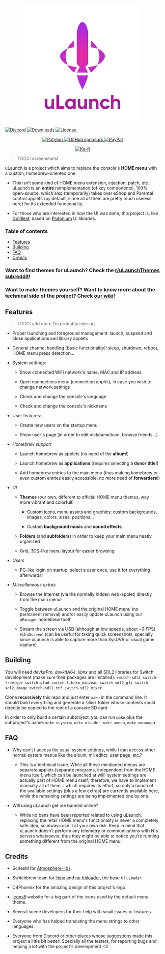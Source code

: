 <p align="center">
  <img alt="uLaunch" src="projects/uMenu/romfs/LogoLarge.png">
</p

<p align="center">
  <a title="Discord" href="https://discord.gg/3KpFyaH">
    <img alt="Discord" src="https://img.shields.io/discord/789833418631675954?label=Discord&logo=Discord&logoColor=fff&style=for-the-badge">
  </a>
  <a title="Downloads" href="https://github.com/XorTroll/uLaunch/releases/latest">
    <img alt="Downloads" src="https://img.shields.io/github/downloads/XorTroll/uLaunch/total?longCache=true&style=for-the-badge&label=Downloads&logoColor=fff&logo=GitHub">
  </a>
  <a title="License" href="https://github.com/XorTroll/uLaunch/blob/master/LICENSE">
    <img alt="License" src="https://img.shields.io/github/license/XorTroll/uLaunch?style=for-the-badge">
  </a>
</p>

<p align="center">
  <a title="Patreon" href="https://www.patreon.com/xortroll">
    <img alt="Patreon" src="https://img.shields.io/endpoint.svg?url=https%3A%2F%2Fshieldsio-patreon.vercel.app%2Fapi%3Fusername%3DXorTroll%26type%3Dpatrons&style=for-the-badge"/>
  </a>
  <a title="GitHub sponsors" href="https://github.com/sponsors/XorTroll">
    <img alt="GitHub sponsors" src="https://img.shields.io/github/sponsors/XorTroll?label=Sponsor&logo=GitHub&style=for-the-badge"/>
  </a>
  <a title="PayPal" href="https://www.paypal.com/donate/?hosted_button_id=PHQKFTY9AHPUU">
    <img alt="PayPal" src="https://img.shields.io/badge/Donate-PayPal-green.svg?style=for-the-badge"/>
  </a>
</p>

<p align="center">
  <a title="Ko-fi" href='https://ko-fi.com/xortroll' target='_blank'>
    <img alt="Ko-fi" height='35' style='border:0px;height:46px;' src='https://az743702.vo.msecnd.net/cdn/kofi3.png?v=0' border='0'/>
  </a>
</p>

> TODO: screenshots!

uLaunch is a project which aims to replace the console's **HOME menu** with a custom, homebrew-oriented one.

- This isn't some kind of HOME menu extension, injection, patch, etc.: uLaunch is an **entire** reimplementation (of key components), 100% open-source, which also (temporarily) takes over eShop and Parental control applets (by default, since all of them are pretty much useless here) for its extended functionality.

- For those who are interested in how the UI was done, this project is, like [Goldleaf](https://github.com/XorTroll/Goldleaf), based on [Plutonium](https://github.com/XorTroll/Plutonium) UI libraries.

<h3>
Table of contents
</h3>

- [Features](#features)
- [Building](#building)
- [FAQ](#faq)
- [Credits](#credits)

### Want to find **themes** for uLaunch? Check the [r/uLaunchThemes subreddit](https://www.reddit.com/r/uLaunchThemes/)!

### Want to make **themes** yourself? Want to know more about the **technical** side of the project? Check [our wiki](https://github.com/XorTroll/uLaunch/wiki)!

## Features

> TODO: add more I'm probably missing

- Proper launching and foreground management: launch, suspend and close applications and library applets

- General channel handling (basic functionality): sleep, shutdown, reboot, HOME menu press detection... 

- System settings:

  - Show connected WiFi network's name, MAC and IP address
  
  - Open connections menu (connection applet), in case you wish to change network settings

  - Check and change the console's language

  - Check and change the console's nickname

- User features:

  - Create new users on the startup menu

  - Show user's page (in order to edit nickname/icon, browse friends...)

- *Homebrew support*

  - Launch homebrew as applets (no need of the **album**!)

  - Launch homebrew as **applications** (requires selecting a **donor title**!)

  - Add homebrew entries to the main menu (thus making homebrew or even custom entries easily accessible, no more need of **forwarders**!)

- *UI*

  - **Themes** (our own, different to official HOME menu themes, way more vibrant and colorful!)

    - Custom icons, menu assets and graphics: custom backgrounds, images, colors, sizes, positions...

    - Custom **background music** and **sound effects**

  - **Folders** (and **subfolders**) in order to keep your main menu neatly organized

  - Grid, 3DS-like menu layout for easier browsing

- *Users*

  - PC-like login on startup: select a user once, use it for everything afterwards!

- *Miscellaneous extras*

  - Browse the Internet (via the normally hidden web-applet) directly from the main menu!

  - Toggle between uLaunch and the original HOME menu (no permanent removal) and/or easily update uLaunch using our `uManager` homebrew tool!

  - Stream the screen via USB (although at low speeds, about ~9 FPS) via `uScreen`! (can be useful for taking quick screenshots, specially since uLaunch is able to capture more than SysDVR or usual game capture)

## Building

You will need *devkitPro*, *devkitA64*, *libnx* and all SDL2 libraries for Switch development (make sure their packages are installed): `switch-sdl2 switch-freetype switch-glad switch-libdrm_nouveau switch-sdl2_gfx switch-sdl2_image switch-sdl2_ttf switch-sdl2_mixer`

Clone **recursively** this repo and just enter `make` in the command line. It should build everything and generate a `SdOut` folder whose contents sould directly be copied to the root of a console SD card.

In order to only build a certain subproject, you can run `make` plus the subproject's name: `make usystem`, `make uloader`, `make umenu`, `make umanager`

## FAQ

- Why can't I access the usual system settings, while I can access other normal system menus like the album, mii editor, user page, etc.?

  - This is a technical issue. While all these mentioned menus are separate applets (separate programs, independent from the HOME menu itself, which can be launched at will) system settings are actually part of HOME menu itself; therefore, we have to implement manually all of them... which requires its effort, so only a bunch of the available settings (plus a few extras) are currently available here, while the remaining settings are being implemented one by one.

- Will using uLaunch get me banned online?

  - While no bans have been reported related to using uLaunch, replacing the retail HOME menu's functionality is never a completely safe idea, so always use it at your own risk. Keep in mind that uLaunch doesn't perform any telemetry or communications with N's servers whatsoever, thus they might be able to notice you're running something different from the original HOME menu.

## Credits

- SciresM for [Atmosphere-libs](https://github.com/Atmosphere-NX/Atmosphere-libs).

- Switchbrew team for [libnx](https://github.com/switchbrew/libnx) and [nx-hbloader](https://github.com/switchbrew/nx-hbloader), the base of `uLoader`.

- C4Phoenix for the amazing design of this project's logo.

- [Icons8](https://icons8.com/) website for a big part of the icons used by the default menu theme.

- Several scene developers for their help with small issues or features.

- Everyone who has halped translating the menu strings to other languages.

- Everyone from Discord or other places whose suggestions made this project a little bit better! Specially all the testers, for reporting bugs and helping a lot with the project's development <3